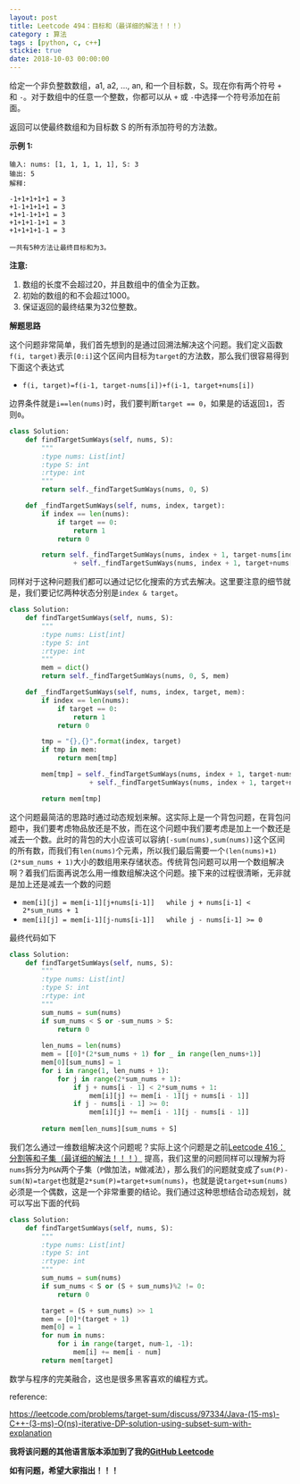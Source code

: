 ```yaml
---
layout: post
title: Leetcode 494：目标和（最详细的解法！！！）
category : 算法
tags : [python, c, c++]
stickie: true
date: 2018-10-03 00:00:00
---
```


给定一个非负整数数组，a1, a2, ..., an, 和一个目标数，S。现在你有两个符号 `+` 和 `-`。对于数组中的任意一个整数，你都可以从 `+` 或 `-`中选择一个符号添加在前面。

返回可以使最终数组和为目标数 S 的所有添加符号的方法数。

**示例 1:**

```
输入: nums: [1, 1, 1, 1, 1], S: 3
输出: 5
解释: 

-1+1+1+1+1 = 3
+1-1+1+1+1 = 3
+1+1-1+1+1 = 3
+1+1+1-1+1 = 3
+1+1+1+1-1 = 3

一共有5种方法让最终目标和为3。
```

**注意:**

1. 数组的长度不会超过20，并且数组中的值全为正数。
2. 初始的数组的和不会超过1000。
3. 保证返回的最终结果为32位整数。

**解题思路**

这个问题非常简单，我们首先想到的是通过回溯法解决这个问题。我们定义函数`f(i, target)`表示`[0:i]`这个区间内目标为`target`的方法数，那么我们很容易得到下面这个表达式

- `f(i, target)=f(i-1, target-nums[i])+f(i-1, target+nums[i])`

边界条件就是`i==len(nums)`时，我们要判断`target == 0`，如果是的话返回`1`，否则`0`。

```python
class Solution:
    def findTargetSumWays(self, nums, S):
        """
        :type nums: List[int]
        :type S: int
        :rtype: int
        """
        return self._findTargetSumWays(nums, 0, S)

    def _findTargetSumWays(self, nums, index, target):
        if index == len(nums):
            if target == 0:
                return 1
            return 0

        return self._findTargetSumWays(nums, index + 1, target-nums[index])\
                + self._findTargetSumWays(nums, index + 1, target+nums[index])
```

同样对于这种问题我们都可以通过记忆化搜索的方式去解决。这里要注意的细节就是，我们要记忆两种状态分别是`index & target`。

```python
class Solution:
    def findTargetSumWays(self, nums, S):
        """
        :type nums: List[int]
        :type S: int
        :rtype: int
        """
        mem = dict()
        return self._findTargetSumWays(nums, 0, S, mem)

    def _findTargetSumWays(self, nums, index, target, mem):
        if index == len(nums):
            if target == 0:
                return 1
            return 0

        tmp = "{},{}".format(index, target)
        if tmp in mem:
            return mem[tmp]

        mem[tmp] = self._findTargetSumWays(nums, index + 1, target-nums[index], mem)\
                    + self._findTargetSumWays(nums, index + 1, target+nums[index], mem)

        return mem[tmp]
```

这个问题最简洁的思路时通过动态规划来解。这实际上是一个背包问题，在背包问题中，我们要考虑物品放还是不放，而在这个问题中我们要考虑是加上一个数还是减去一个数。此时的背包的大小应该可以容纳`[-sum(nums),sum(nums)]`这个区间的所有数，而我们有`len(nums)`个元素，所以我们最后需要一个`(len(nums)+1)(2*sum_nums + 1)`大小的数组用来存储状态。传统背包问题可以用一个数组解决啊？着我们后面再说怎么用一维数组解决这个问题。接下来的过程很清晰，无非就是加上还是减去一个数的问题

- `mem[i][j] = mem[i-1][j+nums[i-1]]   while j + nums[i-1] < 2*sum_nums + 1`
- `mem[i][j] = mem[i-1][j-nums[i-1]]   while j - nums[i-1] >= 0`

最终代码如下

```python
class Solution:
    def findTargetSumWays(self, nums, S):
        """
        :type nums: List[int]
        :type S: int
        :rtype: int
        """
        sum_nums = sum(nums)
        if sum_nums < S or -sum_nums > S:
            return 0
        
        len_nums = len(nums)
        mem = [[0]*(2*sum_nums + 1) for _ in range(len_nums+1)]
        mem[0][sum_nums] = 1
        for i in range(1, len_nums + 1):
            for j in range(2*sum_nums + 1):
                if j + nums[i - 1] < 2*sum_nums + 1:
                    mem[i][j] += mem[i - 1][j + nums[i - 1]]
                if j - nums[i - 1] >= 0:
                    mem[i][j] += mem[i - 1][j - nums[i - 1]]
                    
        return mem[len_nums][sum_nums + S]      
```

我们怎么通过一维数组解决这个问题呢？实际上这个问题是之前[Leetcode 416：分割等和子集（最详细的解法！！！）](https://blog.csdn.net/qq_17550379/article/details/82899422) 提高，我们这里的问题同样可以理解为将`nums`拆分为`P&N`两个子集（`P`做加法，`N`做减法），那么我们的问题就变成了`sum(P)-sum(N)=target`也就是`2*sum(P)=target+sum(nums)`，也就是说`target+sum(nums)`必须是一个偶数，这是一个非常重要的结论。我们通过这种思想结合动态规划，就可以写出下面的代码

```python
class Solution:
    def findTargetSumWays(self, nums, S):
        """
        :type nums: List[int]
        :type S: int
        :rtype: int
        """
        sum_nums = sum(nums)
        if sum_nums < S or (S + sum_nums)%2 != 0:
            return 0

        target = (S + sum_nums) >> 1
        mem = [0]*(target + 1)
        mem[0] = 1
        for num in nums:
            for i in range(target, num-1, -1):
                mem[i] += mem[i - num]
        return mem[target]
```

数学与程序的完美融合，这也是很多黑客喜欢的编程方式。

reference:

https://leetcode.com/problems/target-sum/discuss/97334/Java-(15-ms)-C++-(3-ms)-O(ns)-iterative-DP-solution-using-subset-sum-with-explanation

**我将该问题的其他语言版本添加到了我的[GitHub Leetcode](https://github.com/luliyucoordinate/Leetcode)**

**如有问题，希望大家指出！！！**